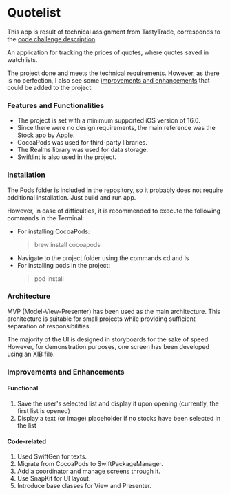 # Quotelist

This app is result of technical assignment from TastyTrade, corresponds to the [code challenge description](2023-MobileEngineerCodeChallenge.pdf).

An application for tracking the prices of quotes, where quotes saved in watchlists.

The project done and meets the technical requirements. However, as there is no perfection, I also see some [improvements and enhancements](#improvements-and-enhancements) that could be added to the project.

### Features and Functionalities

- The project is set with a minimum supported iOS version of 16.0.
- Since there were no design requirements, the main reference was the Stock app by Apple.
- CocoaPods was used for third-party libraries.
- The Realms library was used for data storage.
- Swiftlint is also used in the project.

### Installation

The Pods folder is included in the repository, so it probably does not require additional installation. Just build and run app.

However, in case of difficulties, it is recommended to execute the following commands in the Terminal:
- For installing CocoaPods:
  > brew install cocoapods
- Navigate to the project folder using the commands cd and ls
- For installing pods in the project:
  > pod install

### Architecture

MVP (Model-View-Presenter) has been used as the main architecture.
This architecture is suitable for small projects while providing sufficient separation of responsibilities.

The majority of the UI is designed in storyboards for the sake of speed.
However, for demonstration purposes, one screen has been developed using an XIB file.

### Improvements and Enhancements

#### Functional

1. Save the user's selected list and display it upon opening (currently, the first list is opened)
2. Display a text (or image) placeholder if no stocks have been selected in the list

#### Code-related

1. Used SwiftGen for texts.
2. Migrate from CocoaPods to SwiftPackageManager.
3. Add a coordinator and manage screens through it.
4. Use SnapKit for UI layout.
5. Introduce base classes for View and Presenter.
